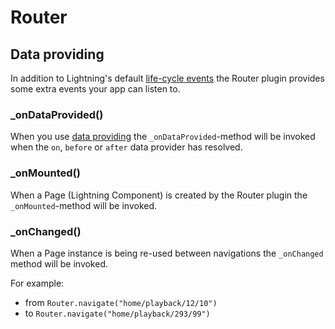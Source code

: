 # Router

## Data providing

In addition to Lightning's default [life-cycle events](https://rdkcentral.github.io/Lightning/docs/components/overview#component-events) the Router plugin provides some extra events your app can listen to.

### _onDataProvided()

When you use [data providing](./plugins/router/dataproviding.md) the `_onDataProvided`-method will be invoked when
the `on`, `before` or `after` data provider has resolved.

### _onMounted()

When a Page (Lightning Component) is created by the Router plugin the `_onMounted`-method will be invoked.

### _onChanged()

When a Page instance is being re-used between navigations the `_onChanged` method will be invoked.

For example:

- from `Router.navigate("home/playback/12/10")`
- to `Router.navigate("home/playback/293/99")`
